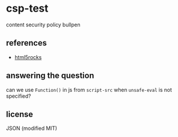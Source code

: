 # csp-test

content security policy bullpen

## references

+ [html5rocks](http://www.html5rocks.com/en/tutorials/security/content-security-policy/)

## answering the question

can we use `Function()` in js from `script-src` when `unsafe-eval` is not 
specified?

## license

JSON (modified MIT)

